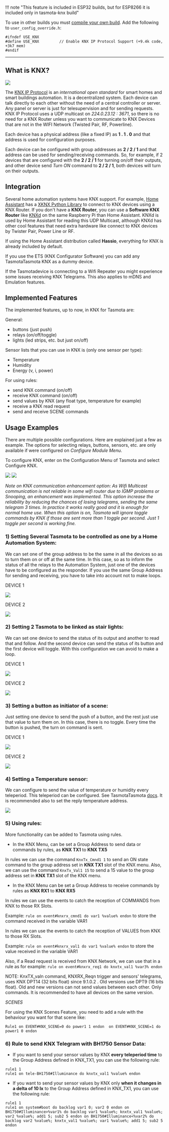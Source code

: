 !!! note "This feature is included in ESP32 builds, but for ESP8266 it is included only in tasmota-knx build"     

To use in other builds you must [compile your own build](Compile-your-build). Add the following to `user_config_override.h`:
```
#ifndef USE_KNX
#define USE_KNX         // Enable KNX IP Protocol Support (+9.4k code, +3k7 mem)
#endif
```
----
## What is KNX?

[<img src="https://www.knx.org/wGlobal/wGlobal/layout/images/knx-logo.png" />](https://www.knx.org/knx-en/for-professionals/index.php)

The [KNX IP Protocol](https://en.wikipedia.org/wiki/KNX_(standard)) is an _international open standard_ for smart homes and smart buildings automation. It is a decentralized system. Each device can talk directly to each other without the need of a central controller or server. Any panel or server is just for telesupervision and for sending requests. KNX IP Protocol uses a UDP multicast on _224.0.23.12 : 3671_, so there is no need for a KNX Router unless you want to communicate to KNX Devices that are not in the WIFI Network (Twisted Pair, RF, Powerline).

Each device has a physical address (like a fixed IP) as **1 . 1 . 0** and that address is used for configuration purposes.

Each device can be configured with group addresses as **2 / 2 / 1** and that address can be used for sending/receiving commands.
So, for example, if 2 devices that are configured with the **2 / 2 / 1** for turning on/off their outputs, and other device send _Turn ON_ command to **2 / 2 / 1**, both devices will turn on their outputs.

## Integration

Several home automation systems have KNX support. For example, [Home Assistant](https://github.com/home-assistant/home-assistant) has a [XKNX Python Library](https://github.com/XKNX/xknx) to connect to KNX devices using a KNX Router. If you don't have a **KNX Router**, you can use a **Software KNX Router** like [KNXd](https://github.com/knxd/knxd) on the same Raspberry Pi than Home Assistant. KNXd is used by Home Assistant for reading this UDP Multicast, although KNXd has other cool features that need extra hardware like connect to KNX devices by Twister Pair, Power Line or RF.

If using the Home Assistant distribution called **Hassio**, everything for KNX is already included by default.

If you use the ETS (KNX Configurator Software) you can add any TasmotaTasmota KNX as a dummy device.

If the Tasmotadevice is connecting to a Wifi Repeater you might experience some issues receiving KNX Telegrams. This also applies to mDNS and Emulation features.

## Implemented Features 

The implemented features, up to now, in KNX for Tasmota are:

General:

* buttons (just push)
* relays (on/off/toggle)
* lights (led strips, etc. but just on/off)

Sensor lists that you can use in KNX is (only one sensor per type):

* Temperature
* Humidity
* Energy (v, i, power)

For using rules:

* send KNX command (on/off)
* receive KNX command (on/off)
* send values by KNX (any float type, temperature for example)
* receive a KNX read request
* send and receive SCENE commands

## Usage Examples ##

There are multiple possible configurations. Here are explained just a few as example. The options for selecting relays, buttons, sensors, etc. are only available if were configured on _Configure Module Menu_.

To configure KNX, enter on the Configuration Menu of Tasmota and select Configure KNX.

<img src="https://raw.githubusercontent.com/ascillato/Tasmota_KNX/KNX_development/.github/Config_Menu.jpg" />
<img src="https://raw.githubusercontent.com/ascillato/Tasmota_KNX/KNX_development/.github/KNX_menu.jpg" />

_Note on KNX communication enhancement option: As Wifi Multicast communication is not reliable in some wifi router due to IGMP problems or Snooping, an enhancement was implemented. This option increase the reliability by reducing the chances of losing telegrams, sending the same telegram 3 times. In practice it works really good and it is enough for normal home use. When this option is on, Tasmota will ignore toggle commands by KNX if those are sent more than 1 toggle per second. Just 1 toggle per second is working fine._


### 1) Setting Several Tasmota to be controlled as one by a Home Automation System: ###

We can set one of the group address to be the same in all the devices so as to turn them on or off at the same time.
In this case, so as to inform the status of all the relays to the Automation System, just one of the devices have to be configured as the responder. If you use the same Group Address for sending and receiving, you have to take into account not to make loops.

DEVICE 1

<img src="https://raw.githubusercontent.com/ascillato/Tasmota_KNX/KNX_development/.github/1.jpg" />

DEVICE 2

<img src="https://raw.githubusercontent.com/ascillato/Tasmota_KNX/KNX_development/.github/2.jpg" />

### 2) Setting 2 Tasmota to be linked as stair lights: ###

We can set one device to send the status of its output and another to read that and follow. And the second device can send the status of its button and the first device will toggle. With this configuration we can avoid to make a loop.

DEVICE 1

<img src="https://raw.githubusercontent.com/ascillato/Tasmota_KNX/KNX_development/.github/3.jpg" />

DEVICE 2

<img src="https://raw.githubusercontent.com/ascillato/Tasmota_KNX/KNX_development/.github/4.jpg" />

### 3) Setting a button as initiator of a scene:

Just setting one device to send the push of a button, and the rest just use that value to turn them on. In this case, there is no toggle. Every time the button is pushed, the turn on command is sent.

DEVICE 1

<img src="https://raw.githubusercontent.com/ascillato/Tasmota_KNX/KNX_development/.github/5.jpg" />

DEVICE 2

<img src="https://raw.githubusercontent.com/ascillato/Tasmota_KNX/KNX_development/.github/6.jpg" />

### 4) Setting a Temperature sensor:

We can configure to send the value of temperature or humidity every teleperiod. This teleperiod can be configured. See TasmotaTasmota [docs](Commands.md). It is recommended also to set the reply temperature address.

<img src="https://raw.githubusercontent.com/ascillato/Tasmota_KNX/KNX_development/.github/7.jpg" />

### 5) Using rules: ###

More functionality can be added to Tasmota using rules.

* In the KNX Menu, can be set a Group Address to send data or commands by rules, as **KNX TX1** to **KNX TX5**

In rules we can use the command ``KnxTx_Cmnd1 1`` to send an ON state command to the group address set in **KNX TX1** slot of the KNX menu.
Also, we can use the command ``KnxTx_Val1 15`` to send a 15 value to the group address set in **KNX TX1** slot of the KNX menu.

* In the KNX Menu can be set a Group Address to receive commands by rules as **KNX RX1** to **KNX RX5**

In rules we can use the events to catch the reception of COMMANDS from KNX to those RX Slots.

Example: ``rule on event#knxrx_cmnd1 do var1 %value% endon`` to store the command received in the variable VAR1

In rules we can use the events to catch the reception of VALUES from KNX to those RX Slots.

Example: ``rule on event#knxrx_val1 do var1 %value% endon`` to store the value received in the variable VAR1

Also, if a Read request is received from KNX Network, we can use that in a rule as for example: ``rule on event#knxrx_req1 do knxtx_val1 %var3% endon``

NOTE: KnxTX_valn command, KNXRX_Reqn trigger and sensors' telegrams, uses KNX DPT14 (32 bits float) since 9.1.0.2 . Old versions use DPT9 (16 bits float). Old and new versions can not send values between each other. Only commands. It is recommended to have all devices on the same version.

*SCENES*

For using the KNX Scenes Feature, you need to add a rule with the behaviour you want for that scene like:

``Rule1 on EVENT#KNX_SCENE=0 do power1 1 endon  on EVENT#KNX_SCENE=1 do power1 0 endon``

### 6) Rule to send KNX Telegram with BH1750 Sensor Data: ###

* If you want to send your sensor values by KNX **every teleperiod time** to the Group Address defined in KNX_TX1, you can use the following rule:

```
rule1 1
rule1 on tele-BH1750#Illuminance do knxtx_val1 %value% endon
```

* If you want to send your sensor values by KNX only **when it changes in a delta of 10 lx** to the Group Address defined in KNX_TX1, you can use the following rule:

```
rule1 1
rule1 on system#boot do backlog var1 0; var2 0 endon on BH1750#Illuminance>%var1% do backlog var1 %value%; knxtx_val1 %value%; var2 %value%; add1 5; sub2 5 endon on BH1750#Illuminance<%var2% do backlog var2 %value%; knxtx_val1 %value%; var1 %value%; add1 5; sub2 5 endon
```
